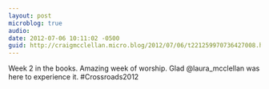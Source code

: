 ```yaml
---
layout: post
microblog: true
audio: 
date: 2012-07-06 10:11:02 -0500
guid: http://craigmcclellan.micro.blog/2012/07/06/t221259970736427008.html
---
```

Week 2 in the books. Amazing week of worship. Glad @laura_mcclellan was here to experience it. #Crossroads2012

